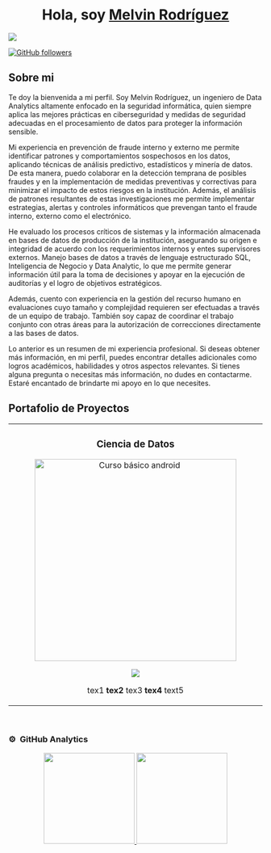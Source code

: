 <div align="center">
<h1 align="center">Hola, soy <a href="https://www.linkedin.com/in/melvin-rodr%C3%ADguez-060a9a223/">Melvin Rodríguez</a> </h1>
</div>
<img src="https://github.com/Melvin-Rodriguez/Melvin-Rodriguez/assets/111929312/76261d23-7cf5-446e-b82c-1b17a2d423e3)
">

[![GitHub followers](https://img.shields.io/github/followers/Melvin-Rodriguez?style=social)](https://github.com/Melvin-Rodriguez)

## Sobre mi

Te doy la bienvenida a mi perfil. Soy Melvin Rodríguez, un ingeniero de Data Analytics altamente enfocado en la seguridad informática, quien siempre aplica las mejores prácticas en ciberseguridad y medidas de seguridad adecuadas en el procesamiento de datos para proteger la información sensible. 

Mi experiencia en prevención de fraude interno y externo me permite identificar patrones y comportamientos sospechosos en los datos, aplicando técnicas de análisis predictivo, estadísticos y minería de datos. De esta manera, puedo colaborar en la detección temprana de posibles fraudes y en la implementación de medidas preventivas y correctivas para minimizar el impacto de estos riesgos en la institución. Además, el análisis de patrones resultantes de estas investigaciones me permite implementar estrategias, alertas y controles informáticos que prevengan tanto el fraude interno, externo como el electrónico.

He evaluado los procesos críticos de sistemas y la información almacenada en bases de datos de producción de la institución, asegurando su origen e integridad de acuerdo con los requerimientos internos y entes supervisores externos. Manejo bases de datos a través de lenguaje estructurado SQL, Inteligencia de Negocio y Data Analytic, lo que me permite generar información útil para la toma de decisiones y apoyar en la ejecución de auditorías y el logro de objetivos estratégicos.

Además, cuento con experiencia en la gestión del recurso humano en evaluaciones cuyo tamaño y complejidad requieren ser efectuadas a través de un equipo de trabajo. También soy capaz de coordinar el trabajo conjunto con otras áreas para la autorización de correcciones directamente a las bases de datos. 

Lo anterior es un resumen de mi experiencia profesional. Si deseas obtener más información, en mi perfil, puedes encontrar detalles adicionales como logros académicos, habilidades y otros aspectos relevantes. Si tienes alguna pregunta o necesitas más información, no dudes en contactarme. Estaré encantado de brindarte mi apoyo en lo que necesites.
<br>

## Portafolio de Proyectos
<table>
<tr>
<td width="50%">
<h3 align="center">Ciencia de Datos</h3>
<div align="center">
<a href="https://github.com/Melvin-Rodriguez/Cybersecurity" target="_blank"><img src="![CIA1](https://github.com/Melvin-Rodriguez/Melvin-Rodriguez/assets/111929312/d0936930-4e1a-41ec-9768-4bcf1ecb1d9c)
" width="400" alt="Curso básico android"></a>
<p>
<a href="https://github.com/Melvin-Rodriguez/Cybersecurity" target="_blank">
<img src="https://img.shields.io/badge/CÓDIGO-ff9?style=for-the-badge&logo=github&logoColor=black">
</a>
</p>
<p>tex1 <strong>tex2</strong> tex3 <strong>tex4</strong> text5</p>
</div>
                                                                                      
</td>

</div>                                                             
</table>                                                                                 
</div>
<br>

### ⚙️ &nbsp;GitHub Analytics

<p align="center">
<a href="https://github.com/Melvin-Rodriguez">
  <img height="180em" src="https://github-readme-stats-eight-theta.vercel.app/api?username=Melvin-Rodriguez&show_icons=true&theme=algolia&include_all_commits=true&count_private=true"/>
  <img height="180em" src="https://github-readme-stats-eight-theta.vercel.app/api/top-langs/?username=Melvin-Rodriguez&layout=compact&langs_count=8&theme=algolia"/>
</a>
</p>
